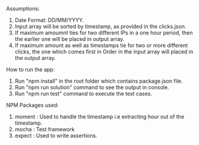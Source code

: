 Assumptions:

1. Date Format: DD/MM/YYYY.
2. Input array will be sorted by timestamp, as provided in the clicks.json.
3. If maximum amoumnt ties for two different IPs in a one hour period, then the earlier one will be placed in output array.
4. If maximum amount as well as timestamps tie for two or more different clicks, the one which comes first in Order in the input array will placed in the output array. 

How to run the app:

1. Run "npm install" in the root folder which contains package.json file.
2. Run "npm run solution" command to see the output in console.
3. Run "npm run test" command to execute the test cases.


NPM Packages used:

1. moment : Used to handle the timestamp i.e extracting hour out of the timestamp.
2. mocha  : Test framework
3. expect : Used to write assertions.

